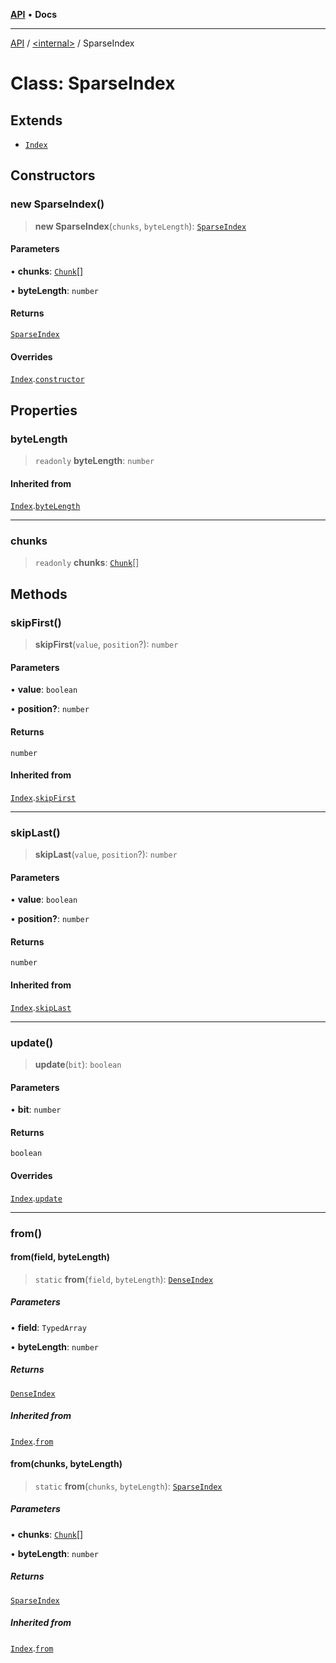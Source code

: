 [**API**](../../README.md) • **Docs**

***

[API](../../README.md) / [\<internal\>](../README.md) / SparseIndex

# Class: SparseIndex

## Extends

- [`Index`](Index.md)

## Constructors

### new SparseIndex()

> **new SparseIndex**(`chunks`, `byteLength`): [`SparseIndex`](SparseIndex.md)

#### Parameters

• **chunks**: [`Chunk`](../type-aliases/Chunk.md)[]

• **byteLength**: `number`

#### Returns

[`SparseIndex`](SparseIndex.md)

#### Overrides

[`Index`](Index.md).[`constructor`](Index.md#constructors)

## Properties

### byteLength

> `readonly` **byteLength**: `number`

#### Inherited from

[`Index`](Index.md).[`byteLength`](Index.md#bytelength)

***

### chunks

> `readonly` **chunks**: [`Chunk`](../type-aliases/Chunk.md)[]

## Methods

### skipFirst()

> **skipFirst**(`value`, `position`?): `number`

#### Parameters

• **value**: `boolean`

• **position?**: `number`

#### Returns

`number`

#### Inherited from

[`Index`](Index.md).[`skipFirst`](Index.md#skipfirst)

***

### skipLast()

> **skipLast**(`value`, `position`?): `number`

#### Parameters

• **value**: `boolean`

• **position?**: `number`

#### Returns

`number`

#### Inherited from

[`Index`](Index.md).[`skipLast`](Index.md#skiplast)

***

### update()

> **update**(`bit`): `boolean`

#### Parameters

• **bit**: `number`

#### Returns

`boolean`

#### Overrides

[`Index`](Index.md).[`update`](Index.md#update)

***

### from()

#### from(field, byteLength)

> `static` **from**(`field`, `byteLength`): [`DenseIndex`](DenseIndex.md)

##### Parameters

• **field**: `TypedArray`

• **byteLength**: `number`

##### Returns

[`DenseIndex`](DenseIndex.md)

##### Inherited from

[`Index`](Index.md).[`from`](Index.md#from)

#### from(chunks, byteLength)

> `static` **from**(`chunks`, `byteLength`): [`SparseIndex`](SparseIndex.md)

##### Parameters

• **chunks**: [`Chunk`](../type-aliases/Chunk.md)[]

• **byteLength**: `number`

##### Returns

[`SparseIndex`](SparseIndex.md)

##### Inherited from

[`Index`](Index.md).[`from`](Index.md#from)
